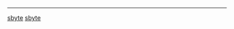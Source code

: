 <noinclude> <noinclude>

<hr>

</noinclude>

[sbyte](Category:Protoflux "wikilink")
[sbyte](Category:Protoflux:Input:Uncommon "wikilink")